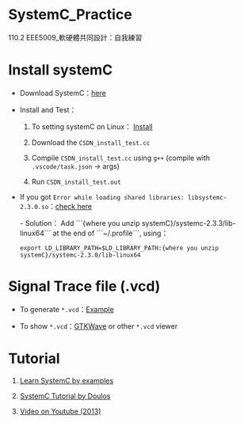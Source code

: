 # SystemC_Practice
110.2 EEE5009_軟硬體共同設計：自我練習

# Install systemC 

- Download SystemC：[here](https://www.accellera.org/downloads/standards/systemc)

- Install and Test：
    1. To setting systemC on Linux： [Install](https://blog.csdn.net/weixin_44381276/article/details/121641494?spm=1001.2101.3001.6650.9&utm_medium=distribute.pc_relevant.none-task-blog-2%7Edefault%7EBlogCommendFromBaidu%7ERate-9.pc_relevant_default&depth_1-utm_source=distribute.pc_relevant.none-task-blog-2%7Edefault%7EBlogCommendFromBaidu%7ERate-9.pc_relevant_default&utm_relevant_index=11)

    2. Download the ```CSDN_install_test.cc``` 
    3. Compile ```CSDN_install_test.cc``` using ```g++``` (compile with ```.vscode/task.json``` -> args)
    4. Run ```CSDN_install_test.out```

- If you got ```Error while loading shared libraries: libsystemc-2.3.0.so```：[check here](https://stackoverflow.com/questions/12408882/error-while-loading-shared-libraries-libsystemc-2-3-0-so)

    <div style="height: 30pt"> - Solution： Add ```{where you unzip systemC}/systemc-2.3.3/lib-linux64``` at the end of  ```~/.profile```, using：</div>
    
    ```
    export LD_LIBRARY_PATH=$LD_LIBRARY_PATH:{where you unzip systemC}/systemc-2.3.0/lib-linux64
    ```

# Signal Trace file (.vcd)

- To generate ```*.vcd```：[Example](https://learnsystemc.com/basic/trace)

- To show ```*.vcd```：[GTKWave](http://gtkwave.sourceforge.net/) or other ```*.vcd``` viewer

# Tutorial

1. [Learn SystemC by examples](https://learnsystemc.com/basic/hello_world)

2. [SystemC Tutorial by Doulos](https://www.doulos.com/knowhow/systemc/systemc-tutorial/modules-and-processes/)

3. [Video on Youtube (2013)](https://www.youtube.com/watch?v=NCFxBGLB5xs&list=PLcvQHr8v8MQLj9tCYyOw44X1PLisEsX-J&index=1)